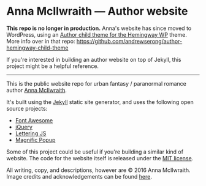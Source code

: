 # Anna McIlwraith — Author website

**This repo is no longer in production.** Anna's website has since moved to WordPress, using an [Author child theme for the Hemingway WP](https://github.com/andrewserong/author-hemingway-child-theme) theme. More info over in that repo: https://github.com/andrewserong/author-hemingway-child-theme

If you're interested in building an author website on top of Jekyll, this project might be a helpful reference.

***

This is the public website repo for urban fantasy / paranormal romance author [Anna McIlwraith](http://www.annamcilwraith.com).

It's built using the [Jekyll](http://jekyllrb.com/) static site generator, and uses the following open source projects:

-	[Font Awesome](https://fortawesome.github.io/Font-Awesome/)
-	[jQuery](http://jquery.com/)
-	[Lettering JS](http://letteringjs.com/)
-	[Magnific Popup](http://dimsemenov.com/plugins/magnific-popup/)

Some of this project could be useful if you're building a similar kind of website. The code for the website itself is released under the [MIT license](https://github.com/jekyll/jekyll/blob/master/LICENSE).

All writing, copy, and descriptions, however are &copy; 2016 Anna McIlwraith. Image credits and acknowledgements can be found [here](http://www.annamcilwraith.com/credits/).
